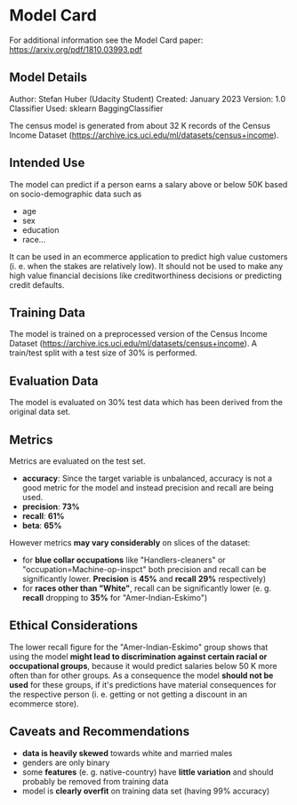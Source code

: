 # Model Card

For additional information see the Model Card paper: https://arxiv.org/pdf/1810.03993.pdf

## Model Details

Author: Stefan Huber (Udacity Student)
Created: January 2023
Version: 1.0
Classifier Used: sklearn BaggingClassifier

The census model is generated from about 32 K records of the Census Income Dataset (https://archive.ics.uci.edu/ml/datasets/census+income).

## Intended Use

The model can predict if a person earns a salary above or below 50K based on socio-demographic data such as

- age
- sex
- education
- race...

It can be used in an ecommerce application to predict high value customers (i. e. when the stakes are relatively low).
It should not be used to make any high value financial decisions like creditworthiness decisions or predicting credit defaults.

## Training Data

The model is trained on a preprocessed version of the Census Income Dataset (https://archive.ics.uci.edu/ml/datasets/census+income). A train/test split with a test size of 30% is performed.

## Evaluation Data

The model is evaluated on 30% test data which has been derived from the original data set.

## Metrics

Metrics are evaluated on the test set.

- **accuracy**: Since the target variable is unbalanced, accuracy is not a good metric for the model and instead precision and recall are being used.
- **precision**: **73%**
- **recall**: **61%**
- **beta**: **65%**

However metrics **may vary considerably** on slices of the dataset:

- for **blue collar occupations** like "Handlers-cleaners" or "occupation=Machine-op-inspct" both precision and recall can be significantly lower. **Precision** is **45%** and **recall** **29%** respectively)
- for **races other than "White"**, recall can be significantly lower (e. g. **recall** dropping to **35%** for "Amer-Indian-Eskimo")

## Ethical Considerations

The lower recall figure for the "Amer-Indian-Eskimo" group shows that using the model **might lead to discrimination against certain racial or occupational groups**, because it would predict salaries below 50 K more often than for other groups.
As a consequence the model **should not be used** for these groups, if it's predictions have material consequences for the respective person (i. e. getting or not getting a discount in an ecommerce store).

## Caveats and Recommendations

- **data is heavily skewed** towards white and married males
- genders are only binary
- some **features** (e. g. native-country) have **little variation** and should probably be removed from training data
- model is **clearly overfit** on training data set (having 99% accuracy)
